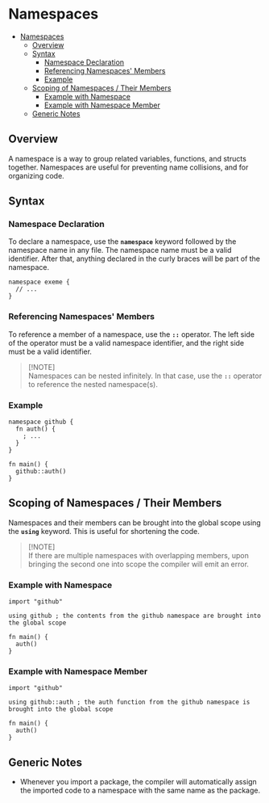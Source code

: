 # Namespaces

- [Namespaces](#namespaces)
  - [Overview](#overview)
  - [Syntax](#syntax)
    - [Namespace Declaration](#namespace-declaration)
    - [Referencing Namespaces' Members](#referencing-namespaces-members)
    - [Example](#example)
  - [Scoping of Namespaces / Their Members](#scoping-of-namespaces--their-members)
    - [Example with Namespace](#example-with-namespace)
    - [Example with Namespace Member](#example-with-namespace-member)
  - [Generic Notes](#generic-notes)

## Overview

A namespace is a way to group related variables, functions, and structs together. Namespaces are useful for preventing name collisions, and for organizing code.

## Syntax

### Namespace Declaration

To declare a namespace, use the **`namespace`** keyword followed by the namespace name in any file. The namespace name must be a valid identifier. After that, anything declared in the curly braces will be part of the namespace.

```exeme
namespace exeme {
  // ...
}
```

### Referencing Namespaces' Members

To reference a member of a namespace, use the **`::`** operator. The left side of the operator must be a valid namespace identifier, and the right side must be a valid identifier.

> [!NOTE]\
> Namespaces can be nested infinitely. In that case, use the **`::`** operator to reference the nested namespace(s).

### Example

```exeme
namespace github {
  fn auth() {
    ; ...
  }
}

fn main() {
  github::auth()
}
```

## Scoping of Namespaces / Their Members

Namespaces and their members can be brought into the global scope using the **`using`** keyword. This is useful for shortening the code.

> [!NOTE]\
> If there are multiple namespaces with overlapping members, upon bringing the second one into scope the compiler will emit an error.

### Example with Namespace

```exeme
import "github"

using github ; the contents from the github namespace are brought into the global scope

fn main() {
  auth()
}
```

### Example with Namespace Member

```exeme
import "github"

using github::auth ; the auth function from the github namespace is brought into the global scope

fn main() {
  auth()
}
```

## Generic Notes

* Whenever you import a package, the compiler will automatically assign the imported code to a namespace with the same name as the package.